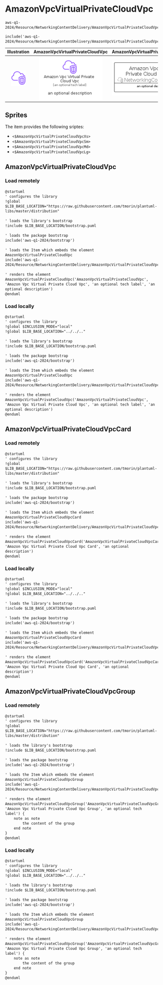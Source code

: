 # AmazonVpcVirtualPrivateCloudVpc


```text
aws-q1-2024/Resource/NetworkingContentDelivery/AmazonVpcVirtualPrivateCloudVpc
```

```text
include('aws-q1-2024/Resource/NetworkingContentDelivery/AmazonVpcVirtualPrivateCloudVpc')
```



| Illustration | AmazonVpcVirtualPrivateCloudVpc | AmazonVpcVirtualPrivateCloudVpcCard | AmazonVpcVirtualPrivateCloudVpcGroup |
| :---: | :---: | :---: | :---: |
| ![illustration for Illustration](../../../aws-q1-2024/Resource/NetworkingContentDelivery/AmazonVpcVirtualPrivateCloudVpc.png) | ![illustration for AmazonVpcVirtualPrivateCloudVpc](../../../aws-q1-2024/Resource/NetworkingContentDelivery/AmazonVpcVirtualPrivateCloudVpc.Local.png) | ![illustration for AmazonVpcVirtualPrivateCloudVpcCard](../../../aws-q1-2024/Resource/NetworkingContentDelivery/AmazonVpcVirtualPrivateCloudVpcCard.Local.png) | ![illustration for AmazonVpcVirtualPrivateCloudVpcGroup](../../../aws-q1-2024/Resource/NetworkingContentDelivery/AmazonVpcVirtualPrivateCloudVpcGroup.Local.png) |



## Sprites
The item provides the following sriptes:

- `<$AmazonVpcVirtualPrivateCloudVpcXs>`
- `<$AmazonVpcVirtualPrivateCloudVpcSm>`
- `<$AmazonVpcVirtualPrivateCloudVpcMd>`
- `<$AmazonVpcVirtualPrivateCloudVpcLg>`





## AmazonVpcVirtualPrivateCloudVpc

### Load remotely
```plantuml
@startuml
' configures the library
!global $LIB_BASE_LOCATION="https://raw.githubusercontent.com/tmorin/plantuml-libs/master/distribution"

' loads the library's bootstrap
!include $LIB_BASE_LOCATION/bootstrap.puml

' loads the package bootstrap
include('aws-q1-2024/bootstrap')

' loads the Item which embeds the element AmazonVpcVirtualPrivateCloudVpc
include('aws-q1-2024/Resource/NetworkingContentDelivery/AmazonVpcVirtualPrivateCloudVpc')

' renders the element
AmazonVpcVirtualPrivateCloudVpc('AmazonVpcVirtualPrivateCloudVpc', 'Amazon Vpc Virtual Private Cloud Vpc', 'an optional tech label', 'an optional description')
@enduml
```

### Load locally
```plantuml
@startuml
' configures the library
!global $INCLUSION_MODE="local"
!global $LIB_BASE_LOCATION="../../.."

' loads the library's bootstrap
!include $LIB_BASE_LOCATION/bootstrap.puml

' loads the package bootstrap
include('aws-q1-2024/bootstrap')

' loads the Item which embeds the element AmazonVpcVirtualPrivateCloudVpc
include('aws-q1-2024/Resource/NetworkingContentDelivery/AmazonVpcVirtualPrivateCloudVpc')

' renders the element
AmazonVpcVirtualPrivateCloudVpc('AmazonVpcVirtualPrivateCloudVpc', 'Amazon Vpc Virtual Private Cloud Vpc', 'an optional tech label', 'an optional description')
@enduml
```

## AmazonVpcVirtualPrivateCloudVpcCard

### Load remotely
```plantuml
@startuml
' configures the library
!global $LIB_BASE_LOCATION="https://raw.githubusercontent.com/tmorin/plantuml-libs/master/distribution"

' loads the library's bootstrap
!include $LIB_BASE_LOCATION/bootstrap.puml

' loads the package bootstrap
include('aws-q1-2024/bootstrap')

' loads the Item which embeds the element AmazonVpcVirtualPrivateCloudVpcCard
include('aws-q1-2024/Resource/NetworkingContentDelivery/AmazonVpcVirtualPrivateCloudVpc')

' renders the element
AmazonVpcVirtualPrivateCloudVpcCard('AmazonVpcVirtualPrivateCloudVpcCard', 'Amazon Vpc Virtual Private Cloud Vpc Card', 'an optional description')
@enduml
```

### Load locally
```plantuml
@startuml
' configures the library
!global $INCLUSION_MODE="local"
!global $LIB_BASE_LOCATION="../../.."

' loads the library's bootstrap
!include $LIB_BASE_LOCATION/bootstrap.puml

' loads the package bootstrap
include('aws-q1-2024/bootstrap')

' loads the Item which embeds the element AmazonVpcVirtualPrivateCloudVpcCard
include('aws-q1-2024/Resource/NetworkingContentDelivery/AmazonVpcVirtualPrivateCloudVpc')

' renders the element
AmazonVpcVirtualPrivateCloudVpcCard('AmazonVpcVirtualPrivateCloudVpcCard', 'Amazon Vpc Virtual Private Cloud Vpc Card', 'an optional description')
@enduml
```

## AmazonVpcVirtualPrivateCloudVpcGroup

### Load remotely
```plantuml
@startuml
' configures the library
!global $LIB_BASE_LOCATION="https://raw.githubusercontent.com/tmorin/plantuml-libs/master/distribution"

' loads the library's bootstrap
!include $LIB_BASE_LOCATION/bootstrap.puml

' loads the package bootstrap
include('aws-q1-2024/bootstrap')

' loads the Item which embeds the element AmazonVpcVirtualPrivateCloudVpcGroup
include('aws-q1-2024/Resource/NetworkingContentDelivery/AmazonVpcVirtualPrivateCloudVpc')

' renders the element
AmazonVpcVirtualPrivateCloudVpcGroup('AmazonVpcVirtualPrivateCloudVpcGroup', 'Amazon Vpc Virtual Private Cloud Vpc Group', 'an optional tech label') {
    note as note
        the content of the group
    end note
}
@enduml
```

### Load locally
```plantuml
@startuml
' configures the library
!global $INCLUSION_MODE="local"
!global $LIB_BASE_LOCATION="../../.."

' loads the library's bootstrap
!include $LIB_BASE_LOCATION/bootstrap.puml

' loads the package bootstrap
include('aws-q1-2024/bootstrap')

' loads the Item which embeds the element AmazonVpcVirtualPrivateCloudVpcGroup
include('aws-q1-2024/Resource/NetworkingContentDelivery/AmazonVpcVirtualPrivateCloudVpc')

' renders the element
AmazonVpcVirtualPrivateCloudVpcGroup('AmazonVpcVirtualPrivateCloudVpcGroup', 'Amazon Vpc Virtual Private Cloud Vpc Group', 'an optional tech label') {
    note as note
        the content of the group
    end note
}
@enduml
```

